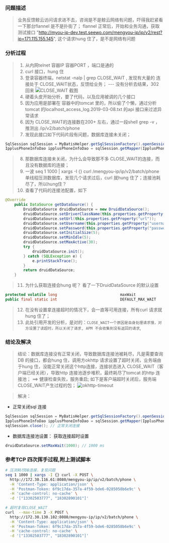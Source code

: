 ### 问题描述

> 业务反馈鲸云访问请求进不去，咨询是不是鲸云网络有问题，吓得我赶紧看一下那台flannel 是不是扑街了； flannel  正常后，开始和业务沟通，获取测试接口 "http://myou-ip-dev.test.seewo.com/mengyou-ip/ip/v2/rest?ip=171.115.155.145",
> 这个请求hung 住了，是不是网络有问题

### 分析过程

> 1. 从内网telnet 容器IP 容器PORT ，端口是通的
> 2. curl 接口，hung 住
> 3. 登录容器终端，netstat -nalp | grep CLOSE_WAIT , 发现有大量的 连接处于 CLOSE_WAIT状态，反馈给业务； --- 没有分析去结果，302 回来 ![CLOSE_WAIT 截图](https://ws2.sinaimg.cn/large/006tKfTcgy1g0vmkfggqdj30tf0njtnr.jpg)
> 4. 硬着头皮开始分析，要了代码，以及应用被调的几个接口
> 5. 因为应用是部署在 容器中的tomcat 里的，所以偷了个懒，通过分析 tomcat 的localhost_access_log.2019-03-08.txt 的api 接口来过滤异常请求
> 6. 因为 CLOSE_WAIT的连接数在200+ 左右，通过一段shell grep -v ，推测出 /ip/v2/batch/phone
> 7. 发现此接口如下代码片段有问题，数据库连接未关闭；

```java
SqlSession sqlSession = MyBatisHelper.getSqlSessionFactory().openSession();
IpplusPhoneInfoDao ipplusPhoneInfoDao = sqlSession.getMapper(IpplusPhoneInfoDao.class);
```
> 8. 那数据库连接未关闭，为什么会导致那不多 CLOSE_WAIT的连接，而且没有数据库的连接；
> 9. 一波 seq 1 1000 | xargs -I {} curl /mengyou-ip/ip/v2/batch/phone 单线程压测数据库，发现几个请求过后，curl 就hung 住了；连接池耗尽了，所以hung住？
> 10. 查看了代码的连接池配置，如下

```java
@Override
    public DataSource getDataSource() {
        DruidDataSource druidDataSource = new DruidDataSource();
        druidDataSource.setDriverClassName(this.properties.getProperty("driver"));
        druidDataSource.setUrl(this.properties.getProperty("url"));
        druidDataSource.setUsername(this.properties.getProperty("username"));
        druidDataSource.setPassword(this.properties.getProperty("password"));
        druidDataSource.setInitialSize(5);
        druidDataSource.setMinIdle(5);
        druidDataSource.setMaxActive(30);
        try {
            druidDataSource.init();
        } catch (SQLException e) {
            e.printStackTrace();
        }
        return druidDataSource;
    }
```
> 11. 为什么获取连接会hung 呢？ 看了一下DruidDataSource 的默认设置 

```java
protected volatile long                            maxWait                                   = DEFAULT_MAX_WAIT;
public final static int                            DEFAULT_MAX_WAIT                          = -1;
```

> 12. 在没有设置拿连接超时的情况下，会一直等可用连接，所有curl 请求就hung 住了； 
> 13. 此处引用开发的分析，是对的：`CLOSE_WAIT一个原因是自身处理请求慢，对方设置了读超时，所以关闭了请求, APM 不会收集到没有返回的请求`,

### 结论及解决

> 结论：数据库连接没有正常关闭，导致数据库连接池被耗尽，凡是需要查询DB 的接口，都会hung 住，调用方okhttp 请求设置了超时关闭，业务端由于hung 住，没能正常关闭这个http连接，连接状态进入 CLOSE_WAIT（客户端已经关闭），导致http 连接池逐步堆积，最终耗尽了tomcat 的http 连接池； ==> 健康检查失败，服务重启; 如下是客户端超时关闭后，服务端CLOSE_WAIT产生过程的包；
 ![okhttp-timeout](https://ws2.sinaimg.cn/large/006tKfTcgy1g0vnoiaazpj31h9053mzv.jpg)

> 解决：

+ 正常关闭sql 连接
```java
SqlSession sqlSession = MyBatisHelper.getSqlSessionFactory().openSession();
IpplusPhoneInfoDao ipplusPhoneInfoDao = sqlSession.getMapper(IpplusPhoneInfoDao.class);
sqlSession.close(); // 正常关闭连接
```
+ 数据库连接池设置： 获取连接超时设置

```java
druidDataSource.setMaxWait(1000); // 1000 ms
```

### 参考TCP 四次挥手过程,附上测试脚本

``` bash
# 压测耗尽DB连接，复现问题
seq 1 1000 | xargs -I {} curl -X POST \
  http://172.30.116.61:8080/mengyou-ip/ip/v2/batch/phone \
  -H 'Content-Type: application/json' \
  -H 'Postman-Token: 6f9c17da-357a-4f59-bde6-0285058b6e9c' \
  -H 'cache-control: no-cache' \
  -d '["13302503777", "18302890101"]'
  
# 超时复现CLOSE_WAIT
curl  --max-time 3 -X POST \
  http://172.30.130.102:8080/mengyou-ip/ip/v2/batch/phone \
  -H 'Content-Type: application/json' \
  -H 'Postman-Token: 6f9c17da-357a-4f59-bde6-0285058b6e9c' \
  -H 'cache-control: no-cache' \
  -d '["13302503777", "18302890101"]'
```
